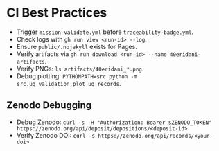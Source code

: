 # CI Best Practices
- Trigger `mission-validate.yml` before `traceability-badge.yml`.
- Check logs with `gh run view <run-id> --log`.
- Ensure `public/.nojekyll` exists for Pages.
- Verify artifacts via `gh run download <run-id> --name 40eridani-artifacts`.
- Verify PNGs: `ls artifacts/40eridani_*.png`.
- Debug plotting: `PYTHONPATH=src python -m src.uq_validation.plot_uq_records`.

## Zenodo Debugging

- Debug Zenodo: `curl -s -H "Authorization: Bearer $ZENODO_TOKEN" https://zenodo.org/api/deposit/depositions/<deposit-id>`
- Verify Zenodo DOI: `curl -s https://zenodo.org/api/records/<your-doi>`
